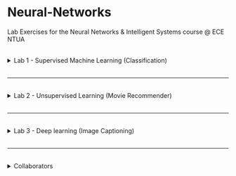 # Neural-Networks
Lab Exercises for the Neural Networks &amp; Intelligent Systems course @ ECE NTUA

<br> 
 <details><summary> Lab 1 - Supervised Machine Learning (Classification)</summary>
<p>

Supervised Machine Learning utilizing different classifiers on two balanced datasets.

## UCI Dataset - Statlog Vehicle Silhouettes
The dataset that was used can be found [here](http://archive.ics.uci.edu/ml/datasets/Statlog+(Vehicle+Silhouettes)).
The training and optimization of the classifiers on the UCI dataset was done exclusively with the skicit-learn functions. After the initial exploratory data analysis we utilised the ***Dummy, Gaussian Naive Bayes (GNB), KNeirestNeighbors (kNN) &amp; Logistic Regression (LR)*** classifiers and evaluated their performance based on ***Accuracy*** and ***F1-score*** metrics. Lastly, the afforementioned classifiers were optimized by setting up pipelines and performing ***Grid Search*** to fine-tune them.

## Kaggle Dataset - CS:GO Round Winner Classification
The dataset that was used can be found [here](https://www.kaggle.com/christianlillelund/csgo-round-winner-classification).
The training and optimization of the classifiers on this dataset was done with the skicit-learn functions and the optuna library. After the initial exploratory data analysis we utilised the ***Mylti-Layer Perceptron (MLP) &amp; Support Vector Machines (SVM)*** and ***Logistic Regression (LR)*** classifiers and evaluated their performance based on ***Accuracy &amp; F1-score*** metrics. Lastly, the afforementioned classifiers were optimized by setting up pipelines and utilizing both ***Grid Search*** and the ***Optuna otimization libary*** to fine-tune them.

</p>
</details>
<br>

-----
<br> 
 <details><summary> Lab 2 - Unsupervised Learning (Movie Recommender)</summary>
<p>

The dataset used is based on the [Carnegie Mellon Movie Summary Corpus](http://www.cs.cmu.edu/~ark/personas/). This is a dataset with 22,301 movie descriptions and for the purpose of this exercise a partition of ***5000*** movies was used.

## Application 1: Implementation of a content-based movie recommendation system

The first application that was developed was a content based recommender system. Recommender systems aim to automatically suggest to the user items from a collection that ideally we want the user to find interesting. The categorization of recommendation systems is based on how the selection (filtering) of the recommended items is done. The two main categories are collaborative filtering, where the system suggests to the user objects that have been positively evaluated by users who have a similar history of evaluations, and content based filtering, where objects are suggested to the user with similar content (based on some characteristics) to those he has previously rated positively.

## Application 2: Topological and semantic representation of movies using SOM

In the second application we relied on the topological properties of Self Organizing Maps (SOM) to make a two-dimensional map (grid) where all the films of the group's collection are displayed in a spatially coherent manner in terms of content and mainly their genre.

</p>
</details>
<br>

-----
<br> 
 <details><summary> Lab 3 - Deep learning (Image Captioning)</summary>
<p>

## Image Captioning

We studied a problem that combines Computer Vision and Natural Language Processing. Specifically, we build a neural network for producing verbal descriptions from images (Image Captioning).
The dataset used for this exercise is ***flickr30k-images-ecemod***, a split of **Flick30k** specifically set for the needs of our Neural Networks class.
flickr30k-images-ecemod has a similar organization to ***COCO***. Each image has 5 captions made by different people through Amazon's Mechanical Turk service.
The model is based on the general architecture of transformers. A convolutional neural network is used as an encoder of the visual information and a series of transformer-decoder layers produce the verbal description. Transformer-decoder levels also include attention levels. The model's performance was evaluated using ***BLEU (Bilingual Evaluation Understudy) score***. Diffrent Embeddings were utilized to test the model's performance and ***Beam Search*** was implemened for better sentence generator accuracy.

</p>
</details>
<br>

-----
<br> 
 <details><summary> Collaborators </summary>
<p>

| Name                                | Εmail                  | AM         |
| ----------------------------------- | ---------------------- | ---------- |
| Papanikolaou Ioannis                | *el18064@mail.ntua.gr* | 031 18 064 |
| Andreas Chrysovalantis-Konstantinos | *el18102@mail.ntua.gr* | 031 18 102 |
| Maniatis Andreas                    | *el18070@mail.ntua.gr* | 031 18 070 |

</p>
</details>
<br>
